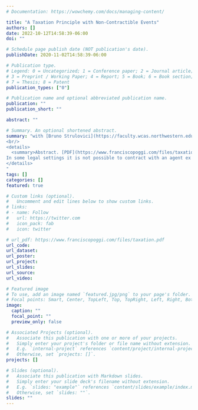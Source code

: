 ```yaml
---
# Documentation: https://wowchemy.com/docs/managing-content/

title: "A Taxation Principle with Non-Contractible Events"
authors: []
date: 2022-10-12T14:58:39-06:00
doi: ""

# Schedule page publish date (NOT publication's date).
publishDate: 2020-11-02T14:58:39-06:00

# Publication type.
# Legend: 0 = Uncategorized; 1 = Conference paper; 2 = Journal article;
# 3 = Preprint / Working Paper; 4 = Report; 5 = Book; 6 = Book section;
# 7 = Thesis; 8 = Patent
publication_types: ["0"]

# Publication name and optional abbreviated publication name.
publication: ""
publication_short: ""

abstract: ""

# Summary. An optional shortened abstract.
summary: "with [Bruno Strulovici](https://faculty.wcas.northwestern.edu/~bhs675/)<br/>
<br/>
<details>
  <summary>Abstract. [PDF](https://www.franciscopoggi.com/files/taxation.pdf).</summary>
In some legal settings it is not possible to contract with an agent ex ante. For example, a criminal process only start after the crime was committed and only if the agent is apprehended. We study a quasilinear single-agent setting with private information and private actions in which the intervention of the designer is only triggered by certain outcomes. We introduce a property of social choice functions, *identifiability*, and show that implementable social choice functions satisfying this property can be implemented with a *tariff*, that is transfers that depend only on the realized outcome.
</details>
"
tags: []
categories: []
featured: true

# Custom links (optional).
#   Uncomment and edit lines below to show custom links.
# links:
# - name: Follow
#   url: https://twitter.com
#   icon_pack: fab
#   icon: twitter

# url_pdf: https://www.franciscopoggi.com/files/taxation.pdf
url_code:
url_dataset:
url_poster:
url_project:
url_slides:
url_source:
url_video:

# Featured image
# To use, add an image named `featured.jpg/png` to your page's folder. 
# Focal points: Smart, Center, TopLeft, Top, TopRight, Left, Right, BottomLeft, Bottom, BottomRight.
image:
  caption: ""
  focal_point: ""
  preview_only: false

# Associated Projects (optional).
#   Associate this publication with one or more of your projects.
#   Simply enter your project's folder or file name without extension.
#   E.g. `internal-project` references `content/project/internal-project/index.md`.
#   Otherwise, set `projects: []`.
projects: []

# Slides (optional).
#   Associate this publication with Markdown slides.
#   Simply enter your slide deck's filename without extension.
#   E.g. `slides: "example"` references `content/slides/example/index.md`.
#   Otherwise, set `slides: ""`.
slides: ""
---
```

